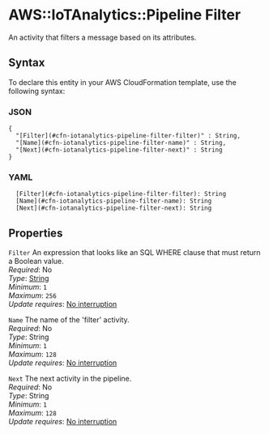 # AWS::IoTAnalytics::Pipeline Filter<a name="aws-properties-iotanalytics-pipeline-filter"></a>

An activity that filters a message based on its attributes\.

## Syntax<a name="aws-properties-iotanalytics-pipeline-filter-syntax"></a>

To declare this entity in your AWS CloudFormation template, use the following syntax:

### JSON<a name="aws-properties-iotanalytics-pipeline-filter-syntax.json"></a>

```
{
  "[Filter](#cfn-iotanalytics-pipeline-filter-filter)" : String,
  "[Name](#cfn-iotanalytics-pipeline-filter-name)" : String,
  "[Next](#cfn-iotanalytics-pipeline-filter-next)" : String
}
```

### YAML<a name="aws-properties-iotanalytics-pipeline-filter-syntax.yaml"></a>

```
  [Filter](#cfn-iotanalytics-pipeline-filter-filter): String
  [Name](#cfn-iotanalytics-pipeline-filter-name): String
  [Next](#cfn-iotanalytics-pipeline-filter-next): String
```

## Properties<a name="aws-properties-iotanalytics-pipeline-filter-properties"></a>

`Filter`  <a name="cfn-iotanalytics-pipeline-filter-filter"></a>
An expression that looks like an SQL WHERE clause that must return a Boolean value\.  
*Required*: No  
*Type*: [String](#aws-properties-iotanalytics-pipeline-filter)  
*Minimum*: `1`  
*Maximum*: `256`  
*Update requires*: [No interruption](https://docs.aws.amazon.com/AWSCloudFormation/latest/UserGuide/using-cfn-updating-stacks-update-behaviors.html#update-no-interrupt)

`Name`  <a name="cfn-iotanalytics-pipeline-filter-name"></a>
The name of the 'filter' activity\.  
*Required*: No  
*Type*: String  
*Minimum*: `1`  
*Maximum*: `128`  
*Update requires*: [No interruption](https://docs.aws.amazon.com/AWSCloudFormation/latest/UserGuide/using-cfn-updating-stacks-update-behaviors.html#update-no-interrupt)

`Next`  <a name="cfn-iotanalytics-pipeline-filter-next"></a>
The next activity in the pipeline\.  
*Required*: No  
*Type*: String  
*Minimum*: `1`  
*Maximum*: `128`  
*Update requires*: [No interruption](https://docs.aws.amazon.com/AWSCloudFormation/latest/UserGuide/using-cfn-updating-stacks-update-behaviors.html#update-no-interrupt)